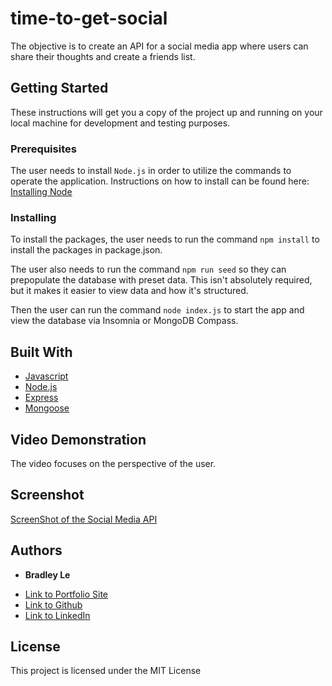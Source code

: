 # time-to-get-social

The objective is to create an API for a social media app where users can share their thoughts and create a friends list.

## Getting Started

These instructions will get you a copy of the project up and running on your local machine for development and testing purposes.

### Prerequisites

The user needs to install `Node.js` in order to utilize the commands to operate the application. Instructions on how to install can be found here: [Installing Node](https://nodejs.org/en/download/)

### Installing

To install the packages, the user needs to run the command `npm install` to install the packages in package.json.

The user also needs to run the command `npm run seed` so they can prepopulate the database with preset data. This isn't absolutely required, but it makes it easier to view data and how it's structured.

Then the user can run the command `node index.js` to start the app and view the database via Insomnia or MongoDB Compass.

## Built With

* [Javascript](https://developer.mozilla.org/en-US/docs/Web/JavaScript)
* [Node.js](https://nodejs.org/en/docs/)
* [Express](https://www.npmjs.com/package/express)
* [Mongoose](https://www.npmjs.com/package/mongoose)

## Video Demonstration

The video focuses on the perspective of the user.

## Screenshot

[ScreenShot of the Social Media API]()

## Authors

* **Bradley Le** 

- [Link to Portfolio Site](https://pentazoned.github.io/portfolio-version-3/)
- [Link to Github](https://github.com/PentaZoned)
- [Link to LinkedIn](https://www.linkedin.com/in/bradley-le-/)

## License

This project is licensed under the MIT License 

